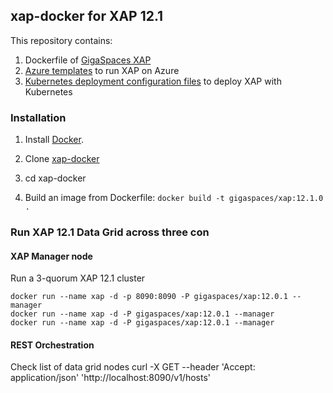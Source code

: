 ## xap-docker for XAP 12.1

This repository contains:

1. Dockerfile of [GigaSpaces XAP](http://www.gigaspaces.com/imc)
2. [Azure templates](azure-templates/README.md) to run XAP on Azure
3. [Kubernetes deployment configuration files](kubernetes-templates/README.md) to deploy XAP with Kubernetes

### Installation

1. Install [Docker](https://www.docker.com/).

2. Clone [xap-docker](https://github.com/xap/xap-docker.git)

3. cd xap-docker 

4. Build an image from Dockerfile: `docker build -t gigaspaces/xap:12.1.0 .`

### Run XAP 12.1 Data Grid across three con

#### XAP Manager node

Run a 3-quorum XAP 12.1 cluster

	docker run --name xap -d -p 8090:8090 -P gigaspaces/xap:12.0.1 --manager
    docker run --name xap -d -P gigaspaces/xap:12.0.1 --manager
	docker run --name xap -d -P gigaspaces/xap:12.0.1 --manager

#### REST Orchestration 

Check list of data grid nodes
	curl -X GET --header 'Accept: application/json' 'http://localhost:8090/v1/hosts'


